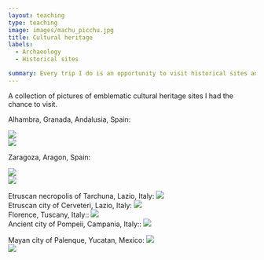 ```yaml
---
layout: teaching
type: teaching
image: images/machu_picchu.jpg
title: Cultural heritage
labels:
  - Archaeology
  - Historical sites

summary: Every trip I do is an opportunity to visit historical sites and to get familiar with the local cultural heritage.
---
```


A collection of pictures of emblematic cultural heritage sites I had the chance to visit.<br />

Alhambra, Granada, Andalusia, Spain:<br />

<img class="ui image" src="/images/alhambra.jpg">
<br />
<img class="ui image" src="/images/alhambra3.jpg">
<br />

Zaragoza, Aragon, Spain:<br />

<img class="ui image" src="/images/zaragossa.jpg">
<br />
<img class="ui image" src="/images/zaragossa2.jpg">
<br />

Etruscan necropolis of Tarchuna, Lazio, Italy:
<img class="ui image" src="/images/italy.jpg">
<br />
Etruscan city of Cerveteri, Lazio, Italy:
<img class="ui image" src="/images/italy4.jpg">
<br />
Florence, Tuscany, Italy::
<img class="ui image" src="/images/italy2.jpg">
<br />
Ancient city of Pompeii, Campania, Italy::
<img class="ui image" src="/images/italy3.jpg">
<br />

Mayan city of Palenque, Yucatan, Mexico:
<img class="ui image" src="/images/palenque.jpg">
<br />
<img class="ui image" src="/images/palenque2.jpg">
<br />
